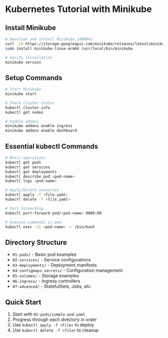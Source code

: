 # Kubernetes Tutorial with Minikube

## Install Minikube
```bash
# Download and install Minikube (ARM64)
curl -LO https://storage.googleapis.com/minikube/releases/latest/minikube-linux-arm64
sudo install minikube-linux-arm64 /usr/local/bin/minikube

# Verify installation
minikube version
```

## Setup Commands
```bash
# Start Minikube
minikube start

# Check cluster status
kubectl cluster-info
kubectl get nodes

# Enable addons
minikube addons enable ingress
minikube addons enable dashboard
```

## Essential kubectl Commands
```bash
# Basic operations
kubectl get pods
kubectl get services
kubectl get deployments
kubectl describe pod <pod-name>
kubectl logs <pod-name>

# Apply/Delete resources
kubectl apply -f <file.yaml>
kubectl delete -f <file.yaml>

# Port forwarding
kubectl port-forward pod/<pod-name> 8080:80

# Execute commands in pod
kubectl exec -it <pod-name> -- /bin/bash
```

## Directory Structure
- `01-pods/` - Basic pod examples
- `02-services/` - Service configurations
- `03-deployments/` - Deployment manifests
- `04-configmaps-secrets/` - Configuration management
- `05-volumes/` - Storage examples
- `06-ingress/` - Ingress controllers
- `07-advanced/` - StatefulSets, Jobs, etc.

## Quick Start
1. Start with `01-pods/simple-pod.yaml`
2. Progress through each directory in order
3. Use `kubectl apply -f <file>` to deploy
4. Use `kubectl delete -f <file>` to cleanup